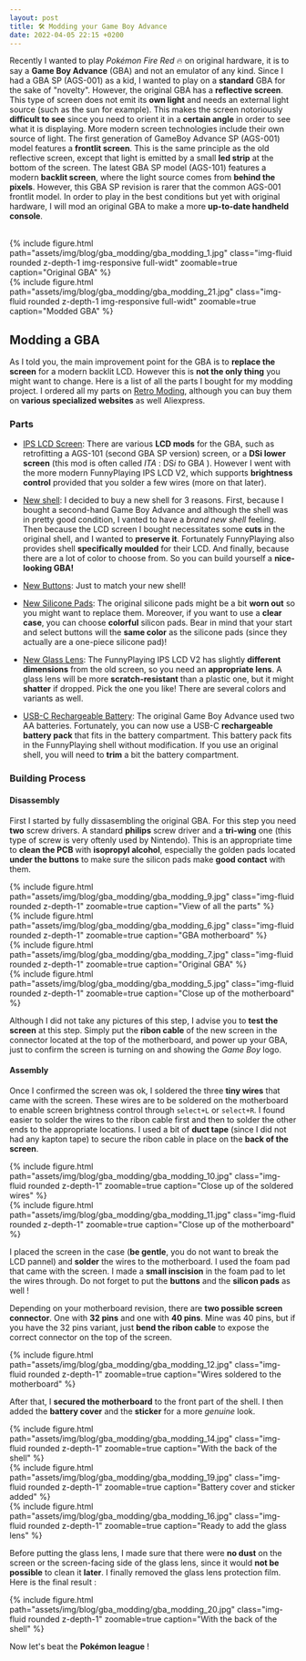 ```yaml
---
layout: post
title: 🛠️ Modding your Game Boy Advance
date: 2022-04-05 22:15 +0200
---
```


Recently I wanted to play _Pokémon Fire Red_ 🔥 on original hardware, it is to say a **Game Boy Advance** (GBA) and not an emulator of any kind. Since I had a GBA SP (AGS-001) as a kid, I wanted to play on a **standard** GBA for the sake of "novelty". However, the original GBA has a **reflective screen**. This type of screen does not emit its **own light** and needs an external light source (such as the sun for example). This makes the screen notoriously **difficult to see** since you need to orient it in a **certain angle** in order to see what it is displaying. More modern screen technologies include their own source of light. The first generation of GameBoy Advance SP (AGS-001) model features a **frontlit screen**. This is the same principle as the old reflective screen, except that light is emitted by a small **led strip** at the bottom of the screen. The latest GBA SP model (AGS-101) features a modern **backlit screen**, where the light source comes from **behind the pixels**. However, this GBA SP revision is rarer that the common AGS-001 frontlit model. In order to play in the best conditions but yet with original hardware, I will mod an original GBA to make a more **up-to-date handheld console**.

<br/>

<div class="row justify-content-sm-center">
    <div class="col-sm-5 mt-3 mt-md-0">
    {% include figure.html path="assets/img/blog/gba_modding/gba_modding_1.jpg" class="img-fluid rounded z-depth-1 img-responsive full-widt" zoomable=true caption="Original GBA" %}
    </div>
    <div class="col-sm-5 mt-3 mt-md-0">
    {% include figure.html path="assets/img/blog/gba_modding/gba_modding_21.jpg" class="img-fluid rounded z-depth-1 img-responsive full-widt" zoomable=true caption="Modded GBA" %}
    </div>
</div>


## Modding a GBA

As I told you, the main improvement point for the GBA is to **replace the screen** for a modern backlit LCD. However this is **not the only thing** you might want to change. Here is a list of all the parts I bought for my modding project. I ordered all my parts on [Retro Moding](https://www.retromodding.com/), although you can buy them on **various specialized websites** as well Aliexpress.

### Parts
- [IPS LCD Screen](https://www.retromodding.com/collections/game-boy-advance/products/game-boy-advance-ips-lcd): There are various **LCD mods** for the GBA, such as retrofitting a AGS-101 (second GBA SP version) screen, or a **DSi lower screen** (this mod is often called _ITA_ : DS<em>i</em> <em>t</em>o GB<em>A</em> ). However I went with the more modern FunnyPlaying IPS LCD V2, which supports **brightness control** provided that you solder a few wires (more on that later).
  
- [New shell](https://www.retromodding.com/collections/game-boy-advance/products/funny-playing-game-boy-advance-shells-branded): I decided to buy a new shell for 3 reasons. First, because I bought a second-hand Game Boy Advance and although the shell was in pretty good condition, I vanted to have a _brand new shell_ feeling. Then because the LCD screen I bought necessitates some **cuts** in the original shell, and I wanted to **preserve it**. Fortunately FunnyPlaying also provides shell **specifically moulded** for their LCD. And finally, because there are a lot of color to choose from. So you can build yourself a **nice-looking GBA!**
  
- [New Buttons](https://www.retromodding.com/products/game-boy-advance-buttons?variant=5398357278753): Just to match your new shell!

- [New Silicone Pads](https://www.retromodding.com/products/funny-playing-game-boy-advance-silicone-pads?variant=41350446645404): The original silicone pads might be a bit **worn out** so you might want to replace them. Moreover, if you want to use a **clear case**, you can choose **colorful** silicon pads. Bear in mind that your start and select buttons will the **same color** as the silicone pads (since they actually are a one-piece silicone pad)!
  
- [New Glass Lens](https://www.retromodding.com/products/budget-game-boy-advance-glass-screen-lens?variant=31432753184832): The FunnyPlaying IPS LCD V2 has slightly **different dimensions** from the old screen, so you need an **appropriate lens**. A glass lens will be more **scratch-resistant** than a plastic one, but it might **shatter** if dropped. Pick the one you like! There are several colors and variants as well.
  
- [USB-C Rechargeable Battery](https://www.retromodding.com/products/game-boy-advance-rechargeable-usb-c-battery-pack?_pos=1&_sid=7e53d2891&_ss=r): The original Game Boy Advance used two AA batteries. Fortunately, you can now use a USB-C **rechargeable battery pack** that fits in the battery compartment. This battery pack fits in the FunnyPlaying shell without modification. If you use an original shell, you will need to **trim** a bit the battery compartment.

### Building Process

#### Disassembly

First I started by fully dissasembling the original GBA. For this step you need **two** screw drivers. A standard **philips** screw driver and a **tri-wing** one (this type of screw is very oftenly used by Nintendo). This is an appropriate time to **clean the PCB** with **isopropyl alcohol**, especially the golden pads located **under the buttons** to make sure the silicon pads make **good contact** with them.
<br/>
<div class="row justify-content-sm-center">
    <div class="col-sm mt-4 mt-md-0">
    {% include figure.html path="assets/img/blog/gba_modding/gba_modding_9.jpg" class="img-fluid rounded z-depth-1" zoomable=true caption="View of all the parts" %}
    </div>
    <div class="col-sm mt-4 mt-md-0">
    {% include figure.html path="assets/img/blog/gba_modding/gba_modding_6.jpg" class="img-fluid rounded z-depth-1" zoomable=true caption="GBA motherboard" %}
    </div>
</div>
<div class="row justify-content-sm-center">
    <div class="col-sm mt-4 mt-md-0">
    {% include figure.html path="assets/img/blog/gba_modding/gba_modding_7.jpg" class="img-fluid rounded z-depth-1" zoomable=true caption="Original GBA" %}
    </div>
    <div class="col-sm mt-4 mt-md-0">
    {% include figure.html path="assets/img/blog/gba_modding/gba_modding_5.jpg" class="img-fluid rounded z-depth-1" zoomable=true caption="Close up of the motherboard" %}
    </div>
</div>

Although I did not take any pictures of this step, I advise you to **test the screen** at this step. Simply put the **ribon cable** of the new screen in the connector located at the top of the motherboard, and power up your GBA, just to confirm the screen is turning on and showing the _Game Boy_ logo.

#### Assembly

Once I confirmed the screen was ok, I soldered the three **tiny wires** that came with the screen. These wires are to be soldered on the motherboard to enable screen brightness control through `select+L` or `select+R`. I found easier to solder the wires to the ribon cable first and then to solder the other ends to the appropriate locations. I used a bit of **duct tape** (since I did not had any kapton tape) to secure the ribon cable in place on the **back of the screen**. 
<br/>
<div class="row justify-content-sm-center">
    <div class="col-sm mt-4 mt-md-0">
    {% include figure.html path="assets/img/blog/gba_modding/gba_modding_10.jpg" class="img-fluid rounded z-depth-1" zoomable=true caption="Close up of the soldered wires" %}
    </div>
    <div class="col-sm mt-4 mt-md-0">
    {% include figure.html path="assets/img/blog/gba_modding/gba_modding_11.jpg" class="img-fluid rounded z-depth-1" zoomable=true caption="Close up of the motherboard" %}
    </div>
</div>

I placed the screen in the case (**be gentle**, you do not want to break the LCD pannel) and **solder** the wires to the motherboard. I used the foam pad that came with the screen. I made a **small inscision** in the foam pad to let the wires through. Do not forget to put the **buttons** and the **silicon pads** as well !

Depending on your motherboard revision, there are **two possible screen connector**. One with **32 pins** and one with **40 pins**. Mine was 40 pins, but if you have the 32 pins variant, just **bend the ribon cable** to expose the correct connector on the top of the screen.

<div class="row justify-content-sm-center">
    <div class="col-sm-7 mt-4 mt-md-0">
    {% include figure.html path="assets/img/blog/gba_modding/gba_modding_12.jpg" class="img-fluid rounded z-depth-1" zoomable=true caption="Wires soldered to the motherboard" %}
    </div>  
</div>

After that, I **secured the motherboard** to the front part of the shell. I then added the **battery cover** and the **sticker** for a more _genuine_ look.
<div class="row justify-content-sm-center">
<div class="col-sm mt-4 mt-md-0">
    {% include figure.html path="assets/img/blog/gba_modding/gba_modding_14.jpg" class="img-fluid rounded z-depth-1" zoomable=true caption="With the back of the shell" %}
    </div>
<div class="col-sm mt-4 mt-md-0">
    {% include figure.html path="assets/img/blog/gba_modding/gba_modding_19.jpg" class="img-fluid rounded z-depth-1" zoomable=true caption="Battery cover and sticker added" %}
    </div>
<div class="col-sm mt-4 mt-md-0">
    {% include figure.html path="assets/img/blog/gba_modding/gba_modding_16.jpg" class="img-fluid rounded z-depth-1" zoomable=true caption="Ready to add the glass lens" %}
    </div>
</div>

Before putting the glass lens, I made sure that there were **no dust** on the screen or the screen-facing side of the glass lens, since it would **not be possible** to clean it **later**. I finally removed the glass lens protection film. Here is the final result :

<div class="row justify-content-sm-center">
    <div class="col-sm-8 mt-4 mt-md-0">
    {% include figure.html path="assets/img/blog/gba_modding/gba_modding_20.jpg" class="img-fluid rounded z-depth-1" zoomable=true caption="With the back of the shell" %}
    </div>
</div>

Now let's beat the **Pokémon league** !